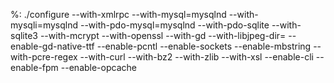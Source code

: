 

%: ./configure --with-xmlrpc --with-mysql=mysqlnd --with-mysqli=mysqlnd --with-pdo-mysql=mysqlnd --with-pdo-sqlite --with-sqlite3 --with-mcrypt --with-openssl --with-gd --with-libjpeg-dir= --enable-gd-native-ttf --enable-pcntl --enable-sockets --enable-mbstring --with-pcre-regex --with-curl --with-bz2 --with-zlib --with-xsl --enable-cli --enable-fpm --enable-opcache
